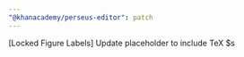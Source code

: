 ```yaml
---
"@khanacademy/perseus-editor": patch
---
```


[Locked Figure Labels] Update placeholder to include TeX \$s
